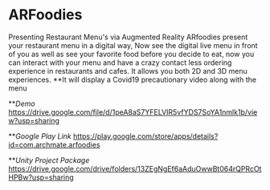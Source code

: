 # ARFoodies
Presenting Restaurant Menu's via Augmented Reality
ARfoodies present your restaurant menu in a digital way, Now see the digital live menu in front of you as well as see your favorite food before you decide to eat, now you can interact with your menu and have a crazy contact less ordering experience in restaurants and cafes.
It allows you both 2D and 3D menu experiences.
**It will display a Covid19 precautionary video along with the menu


***Demo*
https://drive.google.com/file/d/1peA8aS7YFELVIR5vfYDS7SoYA1nmlk1b/view?usp=sharing

***Google Play Link*
https://play.google.com/store/apps/details?id=com.archmate.arfoodies

***Unity Project Package*
https://drive.google.com/drive/folders/13ZEgNgEf6aAduOwwBt064rQPRcOtHPBw?usp=sharing
